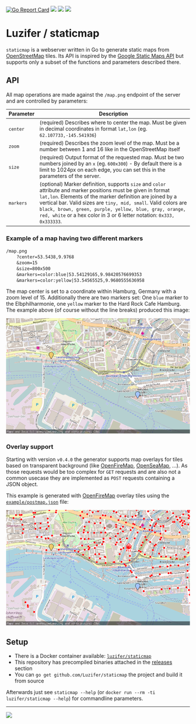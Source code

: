 [![Go Report Card](https://goreportcard.com/badge/github.com/Luzifer/staticmap)](https://goreportcard.com/report/github.com/Luzifer/staticmap)
![](https://badges.fyi/github/license/Luzifer/staticmap)
![](https://badges.fyi/github/downloads/Luzifer/staticmap)
![](https://badges.fyi/github/latest-release/Luzifer/staticmap)

# Luzifer / staticmap

`staticmap` is a webserver written in Go to generate static maps from [OpenStreetMap](https://openstreetmap.org/) tiles. Its API is inspired by the [Google Static Maps API](https://developers.google.com/maps/documentation/static-maps/intro) but supports only a subset of the functions and parameters described there.

## API

All map operations are made against the `/map.png` endpoint of the server and are controlled by parameters:

| Parameter | Description |
| ---- | ---- |
| `center` | (required) Describes where to center the map. Must be given in decimal coordinates in format `lat,lon` (eg. `62.107733,-145.541936`) |
| `zoom` | (required) Describes the zoom level of the map. Must be a number between 1 and 16 like in the OpenStreetMap itself |
| `size` | (required) Output format of the requested map. Must be two numbers joined by an `x` (eg. `600x300`) - By default there is a limit to 1024px on each edge, you can set this in the parameters of the server. |
| `markers` | (optional) Marker definition, supports `size` and `color` attribute and marker positions must be given in format `lat,lon`. Elements of the marker definition are joined by a vertical bar. Valid sizes are `tiny, mid, small`. Valid colors are `black, brown, green, purple, yellow, blue, gray, orange, red, white` or a hex color in 3 or 6 letter notation: `0x333, 0x333333`. |

### Example of a map having two different markers

```
/map.png
    ?center=53.5438,9.9768
    &zoom=15
    &size=800x500
    &markers=color:blue|53.54129165,9.98420576699353
    &markers=color:yellow|53.54565525,9.9680555636958
```

The map center is set to a coordinate within Hamburg, Germany with a zoom level of 15. Additionally there are two markers set: One `blue` marker to the Elbphilharmonie, one `yellow` marker to the Hard Rock Cafe Hamburg. The example above (of course without the line breaks) produced this image:

![](example/map.png)

### Overlay support

Starting with version `v0.4.0` the generator supports map overlays for tiles based on transparent background (like [OpenFireMap](http://openfiremap.org/), [OpenSeaMap](http://www.openseamap.org/), ...). As those requests would be too complex for `GET` requests and are also not a common usecase they are implemented as `POST` requests containing a JSON object.

This example is generated with [OpenFireMap](http://openfiremap.org/) overlay tiles using the [`example/postmap.json`](example/postmap.json) file:

![](example/postmap.png)

## Setup

- There is a Docker container available: [`luzifer/staticmap`](https://hub.docker.com/r/luzifer/staticmap/)
- This repository has precompiled binaries attached in the [releases](https://github.com/Luzifer/staticmap/releases) section
- You can `go get github.com/Luzifer/staticmap` the project and build it from source

Afterwards just see `staticmap --help` (or `docker run --rm -ti luzifer/staticmap --help`) for commandline parameters.

----

![](https://d2o84fseuhwkxk.cloudfront.net/staticmap.svg)
